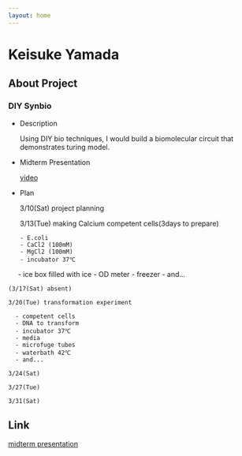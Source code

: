 ```yaml
---
layout: home
---
```


# Keisuke Yamada

## About Project
### DIY Synbio
- Description

  Using DIY bio techniques, I would build a biomolecular circuit that demonstrates turing model.
- Midterm Presentation

    [video](https://vimeo.com/258476524)

- Plan

    3/10(Sat) project planning

    3/13(Tue) making Calcium competent cells(3days to prepare)
    
      - E.coli
      - CaCl2 (100mM) 
      - MgCl2 (100mM)
      - incubator 37℃
      - ice box filled with ice
      - OD meter
      - freezer
      - and...

    (3/17(Sat) absent)

    3/20(Tue) transformation experiment
      
      - competent cells
      - DNA to transform
      - incubator 37℃
      - media
      - microfuge tubes
      - waterbath 42℃
      - and...
      
    3/24(Sat) 

    3/27(Tue) 

    3/31(Sat) 

## Link
[midterm presentation](https://vimeo.com/258476524)
